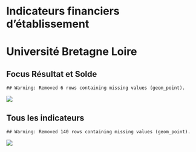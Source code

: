 Indicateurs financiers d’établissement
================

# Université Bretagne Loire

## Focus Résultat et Solde

    ## Warning: Removed 6 rows containing missing values (geom_point).

![](/home/julien/repo/cpesr/RFC/Finances/Etablissements/université_bretagne_loire_files/figure-gfm/etab.focus-1.png)<!-- -->

## Tous les indicateurs

    ## Warning: Removed 140 rows containing missing values (geom_point).

![](/home/julien/repo/cpesr/RFC/Finances/Etablissements/université_bretagne_loire_files/figure-gfm/etab-1.png)<!-- -->
